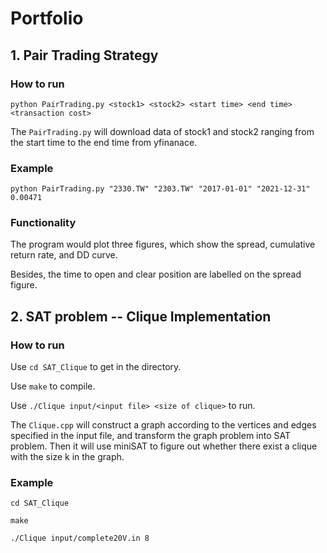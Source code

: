 # Portfolio

## 1. Pair Trading Strategy
### How to run
```
python PairTrading.py <stock1> <stock2> <start time> <end time> <transaction cost>
```

The `PairTrading.py` will download data of stock1 and stock2 ranging from the start time to the end time from yfinanace.

### Example
```
python PairTrading.py "2330.TW" "2303.TW" "2017-01-01" "2021-12-31" 0.00471
```

### Functionality
The program would plot three figures, which show the spread, cumulative return rate, and DD curve.

Besides, the time to open and clear position are labelled on the spread figure.


## 2. SAT problem -- Clique Implementation
### How to run
Use `cd SAT_Clique` to get in the directory.

Use `make` to compile.

Use `./Clique input/<input file> <size of clique>` to run.

The `Clique.cpp` will construct a graph according to the vertices and edges specified in the input file, and transform the graph problem into SAT problem.
Then it will use miniSAT to figure out whether there exist a clique with the size k in the graph.

### Example
```
cd SAT_Clique

make

./Clique input/complete20V.in 8
```
